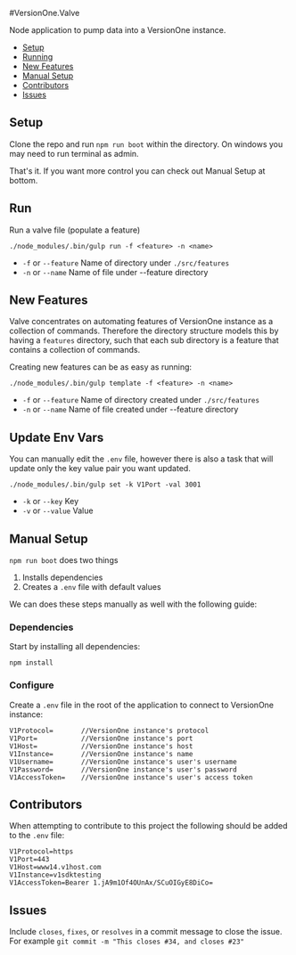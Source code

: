 #VersionOne.Valve

Node application to pump data into a VersionOne instance.

- [Setup](#setup)
- [Running](#run)
- [New Features](#new-features)
- [Manual Setup](#manual-setup)
- [Contributors](#contributors)
- [Issues](#issues)

## Setup
Clone the repo and run `npm run boot` within the directory.
On windows you may need to run terminal as admin.

That's it. If you want more control you can check out Manual Setup at bottom.

## Run
Run a valve file (populate a feature)
```
./node_modules/.bin/gulp run -f <feature> -n <name>
```
- `-f` or `--feature` Name of directory under `./src/features`
- `-n` or `--name` Name of file under --feature directory

## New Features
Valve concentrates on automating features of VersionOne instance as a collection of commands.
Therefore the directory structure models this by having a `features` directory,
such that each sub directory is a feature that contains a collection of commands.

Creating new features can be as easy as running:
```
./node_modules/.bin/gulp template -f <feature> -n <name>
```
- `-f` or `--feature` Name of directory created under `./src/features`
- `-n` or `--name` Name of file created under --feature directory

## Update Env Vars

You can manually edit the `.env` file, however there is also a task that
will update only the key value pair you want updated.

```
./node_modules/.bin/gulp set -k V1Port -val 3001
```
- `-k` or `--key` Key
- `-v` or `--value` Value

## Manual Setup

`npm run boot` does two things  
1. Installs dependencies  
2. Creates a `.env` file with default values  

We can does these steps manually as well with the following guide:

### Dependencies
Start by installing all dependencies:
```
npm install
```

### Configure
Create a `.env` file in the root of the application to connect to VersionOne instance:

```
V1Protocol=       //VersionOne instance's protocol
V1Port=           //VersionOne instance's port
V1Host=           //VersionOne instance's host
V1Instance=       //VersionOne instance's name
V1Username=       //VersionOne instance's user's username
V1Password=       //VersionOne instance's user's password
V1AccessToken=    //VersionOne instance's user's access token
```

## Contributors

When attempting to contribute to this project the following should be added to the `.env` file:

```
V1Protocol=https
V1Port=443
V1Host=www14.v1host.com
V1Instance=v1sdktesting
V1AccessToken=Bearer 1.jA9m1Of4OUnAx/SCuOIGyE8DiCo=
```

## Issues

Include `closes`, `fixes`, or `resolves` in a commit message to close the issue.
For example `git commit -m "This closes #34, and closes #23"`
